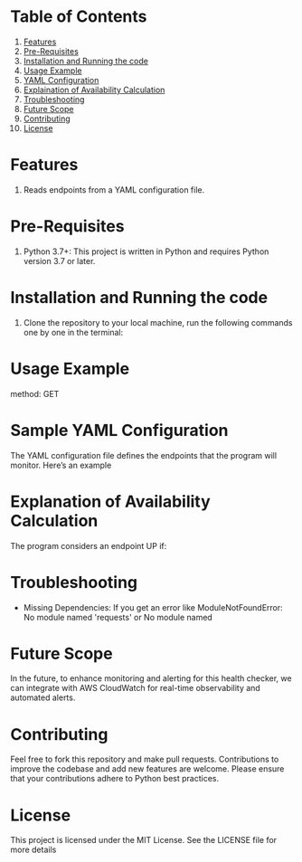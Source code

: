 # Table of Contents

1. [Features](#Features)
2. [Pre-Requisites](#Pre-Requisites)
3. [Installation and Running the code](#Installation-and-Running-the-code)
4. [Usage Example](#Usage-Example)
5. [YAML Configuration](#Sample-YAML-Configuration)
6. [Explaination of Availability Calculation](#Explanation-of-Availability-Calculation)
7. [Troubleshooting](#Troubleshooting)
8. [Future Scope](#Future-Scope)
9. [Contributing](#Contributing)
10. [License](#License)


# Features

1. Reads endpoints from a YAML configuration file.

# Pre-Requisites

1. Python 3.7+: This project is written in Python and requires Python version 3.7 or later.

# Installation and Running the code

1. Clone the repository to your local machine, run the following commands one by one in the terminal:

# Usage Example

  method: GET
# Sample YAML Configuration

The YAML configuration file defines the endpoints that the program will monitor. Here’s an example 
# Explanation of Availability Calculation

The program considers an endpoint UP if:

# Troubleshooting

- Missing Dependencies: If you get an error like ModuleNotFoundError: No module named 'requests' or No module named 

# Future Scope

In the future, to enhance monitoring and alerting for this health checker, we can integrate with AWS CloudWatch for real-time observability and automated alerts.


# Contributing

Feel free to fork this repository and make pull requests. Contributions to improve the codebase and add new features are welcome. Please ensure that your contributions adhere to Python best practices.

# License

This project is licensed under the MIT License. See the LICENSE file for more details
